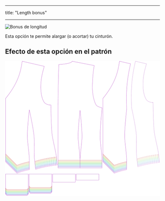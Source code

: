- - -
title: "Length bonus"
- - -

![Bonus de longitud](lengthbonus.svg)

Esta opción te permite alargar (o acortar) tu cinturón.

## Efecto de esta opción en el patrón

![Esta imagen muestra el efecto de esta opción superponiendo varias variantes que tienen un valor diferente para esta opción](wahid_lengthbonus_sample.svg "Effect of this option on the pattern")

